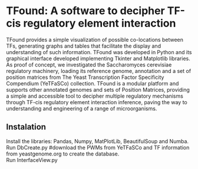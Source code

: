 # TFound: A software to decipher TF-cis regulatory element interaction
TFound provides a simple visualization of possible co-locations between TFs, generating graphs and tables that facilitate the display and understanding of such information. TFound was developed in Python and its graphical interface developed implementing Tkinter and Matplotlib libraries. As proof of concept, we investigated the Saccharomyces cerevisiae regulatory machinery, loading its reference genome, annotation and a set of position matrices from The Yeast Transcription Factor Specificity Compendium (YeTFaSCo) collection. TFound is a modular platform and supports other annotated genomes and sets of Position Matrices, providing a simple and accessible tool to decipher multiple regulatory mechanisms through TF-cis regulatory element interaction inference, paving the way to understanding and engineering of a range of microorganisms.

## Instalation
Install the libraries: Pandas, Numpy, MatPlotLib, BeautifulSoup and Numba.<br>
Run DbCreate.py #download the PWMs from YeTFaSCo and TF information from yeastgenome.org to create the database.<br>
Run InterfaceView.py
